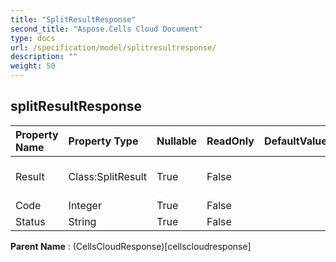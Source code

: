 ```yaml
---
title: "SplitResultResponse"
second_title: "Aspose.Cells Cloud Document"
type: docs
url: /specification/model/splitresultresponse/
description: ""
weight: 50
---
```


## **splitResultResponse**

 

| Property Name | Property Type | Nullable |  ReadOnly | DefaultValue | Description | 
| :- | :- | :- |:- |  :- | :- |
| Result | Class:SplitResult | True |  False |  | Gets or sets the splitting result. |  
| Code | Integer | True |  False |  |  |  
| Status | String | True |  False |  |  |  

**Parent Name** : (CellsCloudResponse)[cellscloudresponse]

